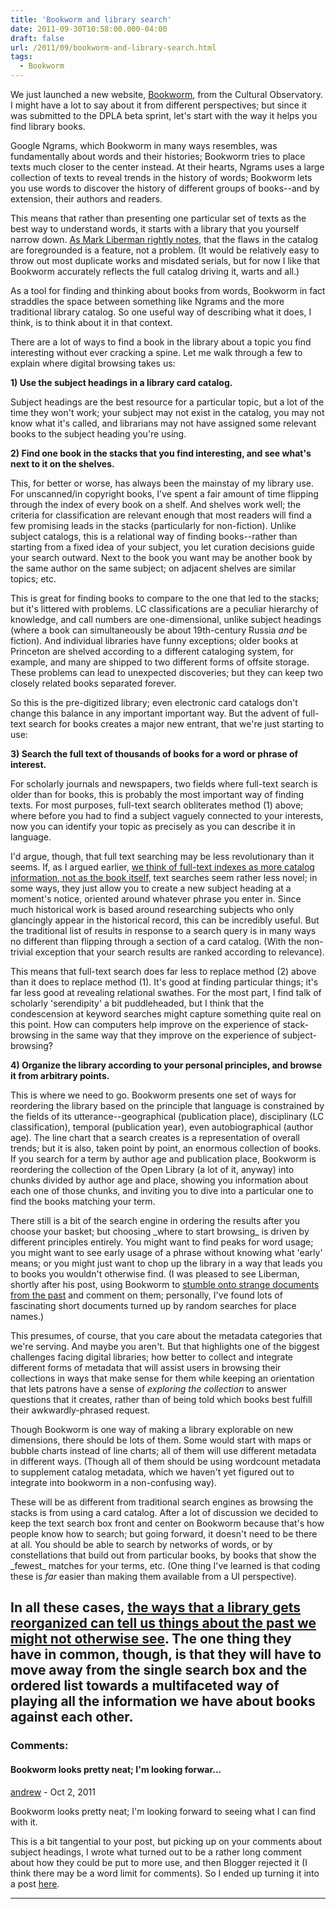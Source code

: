 ```yaml
---
title: 'Bookworm and library search'
date: 2011-09-30T10:58:00.000-04:00
draft: false
url: /2011/09/bookworm-and-library-search.html
tags:
  - Bookworm
---
```


We just launched a new website, [Bookworm](http://bookworm.culturomics.org/), from the Cultural Observatory. I might have a lot to say about it from different perspectives; but since it was submitted to the DPLA beta sprint, let's start with the way it helps you find library books.

Google Ngrams, which Bookworm in many ways resembles, was fundamentally about words and their histories; Bookworm tries to place texts much closer to the center instead. At their hearts, Ngrams uses a large collection of texts to reveal trends in the history of words; Bookworm lets you use words to discover the history of different groups of books--and by extension, their authors and readers.

This means that rather than presenting one particular set of texts as the best way to understand words, it starts with a library that you yourself narrow down. [As Mark Liberman rightly notes](http://languagelog.ldc.upenn.edu/nll/?p=3449), that the flaws in the catalog are foregrounded is a feature, not a problem. (It would be relatively easy to throw out most duplicate works and misdated serials, but for now I like that Bookworm accurately reflects the full catalog driving it, warts and all.)

As a tool for finding and thinking about books from words, Bookworm in fact straddles the space between something like Ngrams and the more traditional library catalog. So one useful way of describing what it does, I think, is to think about it in that context.

There are a lot of ways to find a book in the library about a topic you find interesting without ever cracking a spine. Let me walk through a few to explain where digital browsing takes us:

**1) Use the subject headings in a library card catalog.**

Subject headings are the best resource for a particular topic, but a lot of the time they won't work; your subject may not exist in the catalog, you may not know what it's called, and librarians may not have assigned some relevant books to the subject heading you're using.

**2) Find one book in the stacks that you find interesting, and see what's next to it on the shelves.**

This, for better or worse, has always been the mainstay of my library use. For unscanned/in copyright books, I've spent a fair amount of time flipping through the index of every book on a shelf. And shelves work well; the criteria for classification are relevant enough that most readers will find a few promising leads in the stacks (particularly for non-fiction). Unlike subject catalogs, this is a relational way of finding books--rather than starting from a fixed idea of your subject, you let curation decisions guide your search outward. Next to the book you want may be another book by the same author on the same subject; on adjacent shelves are similar topics; etc.

This is great for finding books to compare to the one that led to the stacks; but it's littered with problems. LC classifications are a peculiar hierarchy of knowledge, and call numbers are one-dimensional, unlike subject headings (where a book can simultaneously be about 19th-century Russia _and_ be fiction). And individual libraries have funny exceptions; older books at Princeton are shelved according to a different cataloging system, for example, and many are shipped to two different forms of offsite storage. These problems can lead to unexpected discoveries; but they can keep two closely related books separated forever.

So this is the pre-digitized library; even electronic card catalogs don't change this balance in any important important way. But the advent of full-text search for books creates a major new entrant, that we're just starting to use:

**3) Search the full text of thousands of books for a word or phrase of interest.**

For scholarly journals and newspapers, two fields where full-text search is older than for books, this is probably the most important way of finding texts. For most purposes, full-text search obliterates method (1) above; where before you had to find a subject vaguely connected to your interests, now you can identify your topic as precisely as you can describe it in language.

I'd argue, though, that full text searching may be less revolutionary than it seems. If, as I argued earlier, [we think of full-text indexes as more catalog information, not as the book itself,](http://sappingattention.blogspot.com/2011/09/is-catalog-information-really-metadata.html) text searches seem rather less novel; in some ways, they just allow you to create a new subject heading at a moment's notice, oriented around whatever phrase you enter in. Since much historical work is based around researching subjects who only glancingly appear in the historical record, this can be incredibly useful. But the traditional list of results in response to a search query is in many ways no different than flipping through a section of a card catalog. (With the non-trivial exception that your search results are ranked according to relevance).

This means that full-text search does far less to replace method (2) above than it does to replace method (1). It's good at finding particular things; it's far less good at revealing relational swathes. For the most part, I find talk of scholarly 'serendipity' a bit puddleheaded, but I think that the condescension at keyword searches might capture something quite real on this point. How can computers help improve on the experience of stack-browsing in the same way that they improve on the experience of subject-browsing?

**4) Organize the library according to your personal principles, and browse it from arbitrary points.**

This is where we need to go. Bookworm presents one set of ways for reordering the library based on the principle that language is constrained by the fields of its utterance--geographical (publication place), disciplinary (LC classification), temporal (publication year), even autobiographical (author age). The line chart that a search creates is a representation of overall trends; but it is also, taken point by point, an enormous collection of books. If you search for a term by author age and publication place, Bookworm is reordering the collection of the Open Library (a lot of it, anyway) into chunks divided by author age and place, showing you information about each one of those chunks, and inviting you to dive into a particular one to find the books matching your term.

There still is a bit of the search engine in ordering the results after you choose your basket; but choosing \_where to start browsing\_ is driven by different principles entirely. You might want to find peaks for word usage; you might want to see early usage of a phrase without knowing what 'early' means; or you might just want to chop up the library in a way that leads you to books you wouldn't otherwise find. (I was pleased to see Liberman, shortly after his post, using Bookworm to [stumble onto strange documents from the past](http://languagelog.ldc.upenn.edu/nll/?p=3450) and comment on them; personally, I've found lots of fascinating short documents turned up by random searches for place names.)

This presumes, of course, that you care about the metadata categories that we're serving. And maybe you aren't. But that highlights one of the biggest challenges facing digital libraries; how better to collect and integrate different forms of metadata that will assist users in browsing their collections in ways that make sense for them while keeping an orientation that lets patrons have a sense of _exploring the collection_ to answer questions that it creates, rather than of being told which books best fulfill their awkwardly-phrased request.

Though Bookworm is one way of making a library explorable on new dimensions, there should be lots of them. Some would start with maps or bubble charts instead of line charts; all of them will use different metadata in different ways. (Though all of them should be using wordcount metadata to supplement catalog metadata, which we haven't yet figured out to integrate into bookworm in a non-confusing way).

These will be as different from traditional search engines as browsing the stacks is from using a card catalog. After a lot of discussion we decided to keep the text search box front and center on Bookworm because that's how people know how to search; but going forward, it doesn't need to be there at all. You should be able to search by networks of words, or by constellations that build out from particular books, by books that show the \_fewest\_ matches for your terms, etc. (One thing I've learned is that coding these is _far_ easier than making them available from a UI perspective).

## In all these cases, [the ways that a library gets reorganized can tell us things about the past we might not otherwise see](http://sappingattention.blogspot.com/2011/02/fresh-set-of-eyes.html). The one thing they have in common, though, is that they will have to move away from the single search box and the ordered list towards a multifaceted way of playing all the information we have about books against each other.

### Comments:

#### Bookworm looks pretty neat; I'm looking forwar...

[andrew](http://thewayside.wordpress.com 'noreply@blogger.com') - <time datetime="2011-10-04T04:10:13.827-04:00">Oct 2, 2011</time>

Bookworm looks pretty neat; I'm looking forward to seeing what I can find with it.

This is a bit tangential to your post, but picking up on your comments about subject headings, I wrote what turned out to be a rather long comment about how they could be put to more use, and then Blogger rejected it (I think there may be a word limit for comments). So I ended up turning it into a post [here](http://thewayside.wordpress.com/2011/10/04/access-to-subjects/).

<hr />
